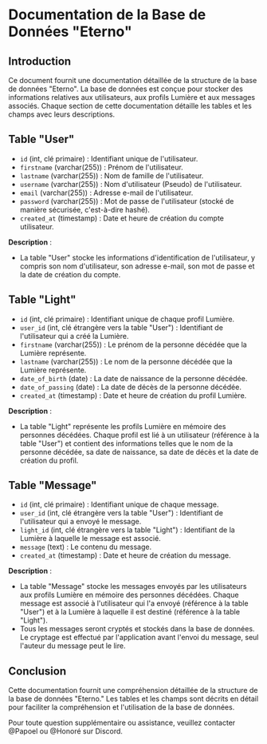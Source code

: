 # Documentation de la Base de Données "Eterno"

## Introduction

Ce document fournit une documentation détaillée de la structure de la base de données "Eterno". La base de données est conçue pour stocker des informations relatives aux utilisateurs, aux profils Lumière et aux messages associés. Chaque section de cette documentation détaille les tables et les champs avec leurs descriptions.

## Table "User"

- `id` (int, clé primaire) : Identifiant unique de l'utilisateur.
- `firstname` (varchar(255)) : Prénom de l'utilisateur.
- `lastname` (varchar(255)) : Nom de famille de l'utilisateur.
- `username` (varchar(255)) : Nom d'utilisateur (Pseudo) de l'utilisateur.
- `email` (varchar(255)) : Adresse e-mail de l'utilisateur.
- `password` (varchar(255)) : Mot de passe de l'utilisateur (stocké de manière sécurisée, c'est-à-dire hashé).
- `created_at` (timestamp) : Date et heure de création du compte utilisateur.

**Description** :
- La table "User" stocke les informations d'identification de l'utilisateur, y compris son nom d'utilisateur, son adresse e-mail, son mot de passe et la date de création du compte.

## Table "Light"

- `id` (int, clé primaire) : Identifiant unique de chaque profil Lumière.
- `user_id` (int, clé étrangère vers la table "User") : Identifiant de l'utilisateur qui a créé la Lumière.
- `firstname` (varchar(255)) : Le prénom de la personne décédée que la Lumière représente.
- `lastname` (varchar(255)) : Le nom de la personne décédée que la Lumière représente.
- `date_of_birth` (date) : La date de naissance de la personne décédée.
- `date_of_passing` (date) : La date de décès de la personne décédée.
- `created_at` (timestamp) : Date et heure de création du profil Lumière.

**Description** :
- La table "Light" représente les profils Lumière en mémoire des personnes décédées. Chaque profil est lié à un 
  utilisateur (référence à la table "User") et contient des informations telles que le nom de la personne décédée, 
  sa date de naissance, sa date de décès et la date de création du profil.

## Table "Message"

- `id` (int, clé primaire) : Identifiant unique de chaque message.
- `user_id` (int, clé étrangère vers la table "User") : Identifiant de l'utilisateur qui a envoyé le message.
- `light_id` (int, clé étrangère vers la table "Light") : Identifiant de la Lumière à laquelle le message est associé.
- `message` (text) : Le contenu du message.
- `created_at` (timestamp) : Date et heure de création du message.

**Description** :
- La table "Message" stocke les messages envoyés par les utilisateurs aux profils Lumière en mémoire des personnes décédées. 
  Chaque message est associé à l'utilisateur qui l'a envoyé (référence à la table "User") et à la Lumière à laquelle il 
  est destiné (référence à la table "Light").
- Tous les messages seront cryptés et stockés dans la base de données. Le cryptage est effectué par l'application 
  avant l'envoi du message, seul l'auteur du message peut le lire.

## Conclusion

Cette documentation fournit une compréhension détaillée de la structure de la base de données "Eterno." 
Les tables et les champs sont décrits en détail pour faciliter la compréhension et l'utilisation de la base de données.

Pour toute question supplémentaire ou assistance, veuillez contacter @Papoel ou @Honoré sur Discord.
